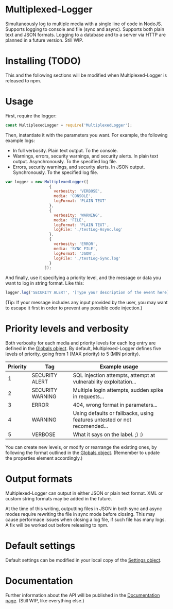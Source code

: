 # Multiplexed-Logger
Simultaneously log to multiple media with a single line of code in NodeJS. Supports logging to console and file (sync and async). Supports both plain text and JSON formats. Logging to a database and to a server via HTTP are planned in a future version. Still WIP.

# Installing (TODO)
This and the following sections will be modified when Multiplexed-Logger is released to npm.

# Usage

First, require the logger:

```javascript
const MultiplexedLogger = require('MultiplexedLogger');
```

Then, instantiate it with the parameters you want. For example, the following example logs:

- In full verbosity. Plain text output. To the console.
- Warnings, errors, security warnings, and security alerts. In plain text output. Asynchronously. To the specified log file.
- Errors, security warnings, and security alerts. In JSON output. Synchronously. To the specified log file.

```javascript
var logger = new MultiplexedLogger([
                   {
                     verbosity: 'VERBOSE',
                     media: 'CONSOLE',
                     logFormat: 'PLAIN TEXT'
                   },
                   {
                     verbosity: 'WARNING',
                     media: 'FILE',
                     logFormat: 'PLAIN TEXT',
                     logFile: './testLog-Async.log'
                   },
                   {
                     verbosity: 'ERROR',
                     media: 'SYNC FILE',
                     logFormat: 'JSON',
                     logFile: './testLog-Sync.log'
                   }
                 ]);
```

And finally, use it specifying a priority level, and the message or data you want to log in string format. Like this:

```javascript
logger.log('SECURITY ALERT', '[Type your description of the event here]');
```

(Tip: If your message includes any input provided by the user, you may want to escape it first in order to prevent any possible code injection.)

# Priority levels and verbosity

Both verbosity for each media and priority levels for each log entry are defined in the [Globals object]. By default, Multiplexed-Logger defines five levels of priority, going from 1 (MAX priority) to 5 (MIN priority).

| Priority |       Tag        |                              Example usage                                |
| -------- | ---------------- | ------------------------------------------------------------------------- |
|    1     |  SECURITY ALERT  | SQL injection attempts, attempt at vulnerability exploitation...          |
|    2     | SECURITY WARNING | Multiple login attempts, sudden spike in requests...                      |
|    3     |      ERROR       | 404, wrong format in parameters...                                        |
|    4     |     WARNING      | Using defaults or fallbacks, using features untested or not recomended... |
|    5     |     VERBOSE      | What it says on the label. ;) :)                                          |

You can create new levels, or modify or rearrange the existing ones, by following the format outlined in the [Globals object]. (Remember to update the properties element accordingly.)

# Output formats

Multiplexed-Logger can output in either JSON or plain text format. XML or custom string formats may be added in the future.

At the time of this writing, outputting files in JSON in both sync and async modes require rewriting the file in sync mode before closing. This may cause performace issues when closing a log file, if such file has many logs. A fix will be worked out before releasing to npm.

# Default settings

Default settings can be modified in your local copy of the [Settings object].

# Documentation

Further information about the API will be published in the [Documentation page]. (Still WIP, like everything else.)

[Globals object]: <https://github.com/fcharra/Multiplexed-Logger/blob/master/misc/globals.js>
[Settings object]: <https://github.com/fcharra/Multiplexed-Logger/blob/master/misc/settings.js>
[Documentation page]: <https://fcharra.github.io/Multiplexed-Logger/>

